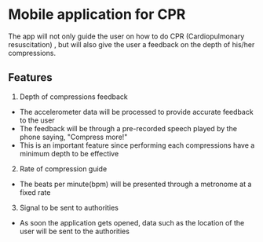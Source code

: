 # Mobile application for CPR

The app will not only guide the user on how to do CPR (Cardiopulmonary resuscitation) , but will also give the user a feedback on the depth of his/her compressions.

## Features
1.	Depth of compressions feedback
-	The accelerometer data will be processed to provide accurate feedback to the user
-	The feedback will be through a pre-recorded speech played by the phone saying, "Compress more!"
-	This is an important feature since performing each compressions have a minimum depth to be effective
2.	Rate of compression guide
-	The beats per minute(bpm) will be presented through a metronome at a fixed rate
3. 	Signal to be sent to authorities
-	As soon the application gets opened, data such as the location of the user will be sent to the authorities

